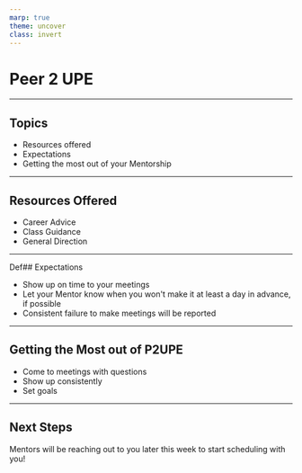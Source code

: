 ```yaml
---
marp: true
theme: uncover
class: invert
---
```


# Peer 2 UPE

---

## Topics
* Resources offered
* Expectations
* Getting the most out of your Mentorship

---

## Resources Offered
- Career Advice
- Class Guidance
- General Direction

---

Def## Expectations
- Show up on time to your meetings
- Let your Mentor know when you won't make it at least a day in advance, if possible
- Consistent failure to make meetings will be reported

---

 ## Getting the Most out of P2UPE
- Come to meetings with questions
- Show up consistently
- Set goals

---

## Next Steps
Mentors will be reaching out to you later this week to start scheduling with you!